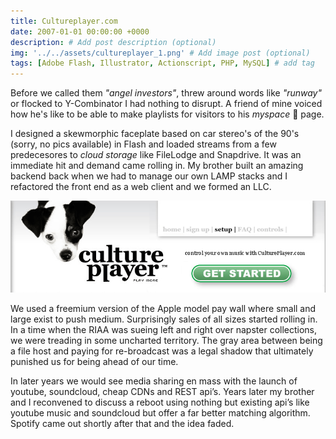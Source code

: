 ```yaml
---
title: Cultureplayer.com
date: 2007-01-01 00:00:00 +0000
description: # Add post description (optional)
img: '../../assets/cultureplayer_1.png' # Add image post (optional)
tags: [Adobe Flash, Illustrator, Actionscript, PHP, MySQL] # add tag
---
```


Before we called them _"angel investors"_, threw around words like _"runway"_ or flocked to Y-Combinator I had nothing to disrupt. A friend of mine voiced how he's like to be able to make playlists for visitors to his _*myspace*_ 👴 page.

I designed a skewmorphic faceplate based on car stereo's of the 90's (sorry, no pics available) in Flash and loaded streams from a few predecesores to _*cloud storage*_ like FileLodge and Snapdrive. It was an immediate hit and demand came rolling in. My brother built an amazing backend back when we had to manage our own LAMP stacks and I refactored the front end as a web client and we formed an LLC.

![Culture Player header](../../assets/cultureplayer.png)

We used a freemium version of the Apple model pay wall where small and large exist to push medium. Surprisingly sales of all sizes started rolling in. In a time when the RIAA was sueing left and right over napster collections, we were treading in some uncharted territory. The gray area between being a file host and paying for re-broadcast was a legal shadow that ultimately punished us for being ahead of our time.

In later years we would see media sharing en mass with the launch of youtube, soundcloud, cheap CDNs and REST api’s. Years later my brother and I reconvened to discuss a reboot using nothing but existing api’s like youtube music and soundcloud but offer a far better matching algorithm. Spotify came out shortly after that and the idea faded.

